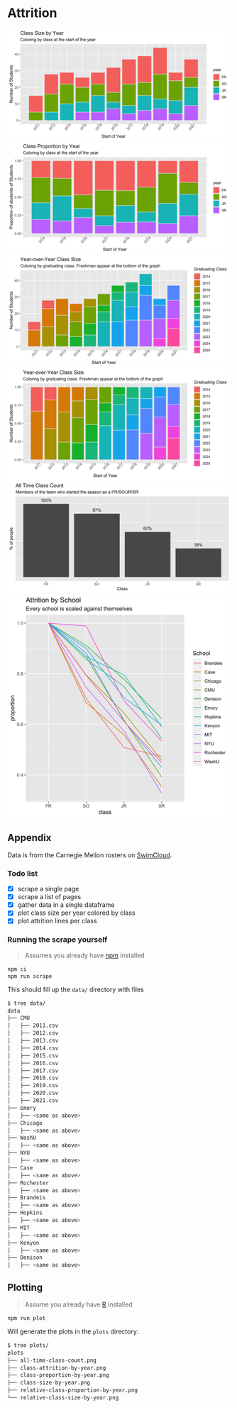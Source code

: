 # Attrition

![](./plots/relative-class-size-by-year.png)
![](./plots/relative-class-proportion-by-year.png)
![](./plots/class-attrition-by-year.png)
![](./plots/class-proportion-by-year.png)
![](./plots/all-time-class-count.png)
![](./plots/attrition-by-team.png)

## Appendix

Data is from the Carnegie Mellon rosters on [SwimCloud].

### Todo list

- [x] scrape a single page
- [x] scrape a list of pages
- [x] gather data in a single dataframe
- [x] plot class size per year colored by class
- [x] plot attrition lines per class

### Running the scrape yourself

> Assumes you already have [npm] installed

```
npm ci
npm run scrape
```

This should fill up the `data/` directory with files

```bash
$ tree data/
data
├── CMU
│   ├── 2011.csv
│   ├── 2012.csv
│   ├── 2013.csv
│   ├── 2014.csv
│   ├── 2015.csv
│   ├── 2016.csv
│   ├── 2017.csv
│   ├── 2018.csv
│   ├── 2019.csv
│   ├── 2020.csv
│   ├── 2021.csv
├── Emory
│   ├── <same as above>
├── Chicago
│   ├── <same as above>
├── WashU
│   ├── <same as above>
├── NYU
│   ├── <same as above>
├── Case
│   ├── <same as above>
├── Rochester
│   ├── <same as above>
├── Brandeis
│   ├── <same as above>
├── Hopkins
│   ├── <same as above>
├── MIT
│   ├── <same as above>
├── Kenyon
│   ├── <same as above>
├── Denison
│   ├── <same as above>
```

## Plotting

> Assume you already have [R] installed

```
npm run plot
```

Will generate the plots in the `plots` directory:

```bash
$ tree plots/
plots
├── all-time-class-count.png
├── class-attrition-by-year.png
├── class-proportion-by-year.png
├── class-size-by-year.png
├── relative-class-proportion-by-year.png
└── relative-class-size-by-year.png
```

<!-- Links -->
[SwimCloud]: https://www.swimcloud.com/team/33/roster/?page=1&gender=M&season_id=15&sort=name
[npm]: https://nodejs.org/en/docs/meta/topics/dependencies/#npm
[R]: https://www.r-project.org/
